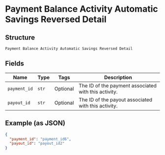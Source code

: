 
# Payment Balance Activity Automatic Savings Reversed Detail

## Structure

`Payment Balance Activity Automatic Savings Reversed Detail`

## Fields

| Name | Type | Tags | Description |
|  --- | --- | --- | --- |
| `payment_id` | `str` | Optional | The ID of the payment associated with this activity. |
| `payout_id` | `str` | Optional | The ID of the payout associated with this activity. |

## Example (as JSON)

```json
{
  "payment_id": "payment_id6",
  "payout_id": "payout_id2"
}
```

